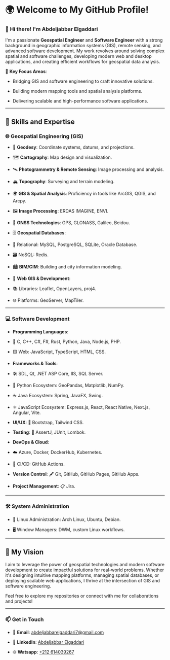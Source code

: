 
  

# 🌍 **Welcome to My GitHub Profile!**

  

### 👋 **Hi there! I'm Abdeljabbar Elgaddari**

I'm a passionate **Geospatial Engineer** and **Software Engineer** with a strong background in geographic information systems (GIS), remote sensing, and advanced software development. My work revolves around solving complex spatial and software challenges, developing modern web and desktop applications, and creating efficient workflows for geospatial data analysis.

  

🌟 **Key Focus Areas**:

- Bridging GIS and software engineering to craft innovative solutions.

- Building modern mapping tools and spatial analysis platforms.

- Delivering scalable and high-performance software applications.

  

---

  

## 🚀 **Skills and Expertise**

  

### 🌐 **Geospatial Engineering (GIS)**

- 📍 **Geodesy**: Coordinate systems, datums, and projections.

- 🗺️ **Cartography**: Map design and visualization.

- 🛰️ **Photogrammetry & Remote Sensing**: Image processing and analysis.

- 🏔️ **Topography**: Surveying and terrain modeling.

- 🌍 **GIS & Spatial Analysis**: Proficiency in tools like ArcGIS, QGIS, and Arcpy.

- 🖼️ **Image Processing**: ERDAS IMAGINE, ENVI.

- 📡 **GNSS Technologies**: GPS, GLONASS, Galileo, Beidou.

- 🗄️ **Geospatial Databases**:

- 💾 Relational: MySQL, PostgreSQL, SQLite, Oracle Database.

- 🗃️ NoSQL: Redis.

- 🏙️ **BIM/CIM**: Building and city information modeling.

- 🧭 **Web GIS & Development**:

- 📚 Libraries: Leaflet, OpenLayers, proj4.

- 🌐 Platforms: GeoServer, MapTiler.

  

---

  

### 💻 **Software Development**

-  **Programming Languages**:

- 🔵 C, C++, C#, F#, Rust, Python, Java, Node.js, PHP.

- 🟨 Web: JavaScript, TypeScript, HTML, CSS.

-  **Frameworks & Tools**:

- 🛠️ SDL, Qt, .NET ASP Core, IIS, SQL Server.

- 🐍 Python Ecosystem: GeoPandas, Matplotlib, NumPy.

- ☕ Java Ecosystem: Spring, JavaFX, Swing.

- ⚛️ JavaScript Ecosystem: Express.js, React, React Native, Next.js, Angular, Vite.

-  **UI/UX**: 🎨 Bootstrap, Tailwind CSS.

-  **Testing**: 🧪 AssertJ, JUnit, Lombok.

-  **DevOps & Cloud**:

- ☁️ Azure, Docker, DockerHub, Kubernetes.

- 🔄 CI/CD: GitHub Actions.

-  **Version Control**: 🖋️ Git, GitHub, GitHub Pages, GitHub Apps.

-  **Project Management**: 📋 Jira.

  

---

  

### 🛠 **System Administration**

- 🐧 Linux Administration: Arch Linux, Ubuntu, Debian.

- 🖥️ Window Managers: DWM, custom Linux workflows.

  

---

  

## 🌟 **My Vision**

I aim to leverage the power of geospatial technologies and modern software development to create impactful solutions for real-world problems. Whether it's designing intuitive mapping platforms, managing spatial databases, or deploying scalable web applications, I thrive at the intersection of GIS and software engineering.

  

Feel free to explore my repositories or connect with me for collaborations and projects!

  

---

  

### 📫 **Get in Touch**

- 📧 **Email**: abdeljabbarelgaddari7@gmail.com

- 🔗 **LinkedIn**: [Abdeljabbar Elgaddari](#)

- 🌐 **Watsapp**: [+212 614039267](#)
